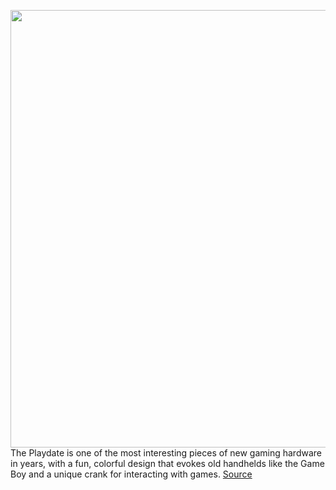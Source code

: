 <img src='https://cdn.vox-cdn.com/thumbor/P3JqnGNxaSaZcxgkBt-TFaYcntI=/0x0:5055x3791/1200x800/filters:focal(2124x1492:2932x2300)/cdn.vox-cdn.com/uploads/chorus_image/image/69765475/KTqHw5sPOfPaw4qw.0.jpeg' width='700px' /><br/>
The Playdate is one of the most interesting pieces of new gaming hardware in years, with a fun, colorful design that evokes old handhelds like the Game Boy and a unique crank for interacting with games.
<a href='https://www.theverge.com/2021/8/23/22638347/panic-playdate-ifixit-teardown-crank-parts'> Source <a/>